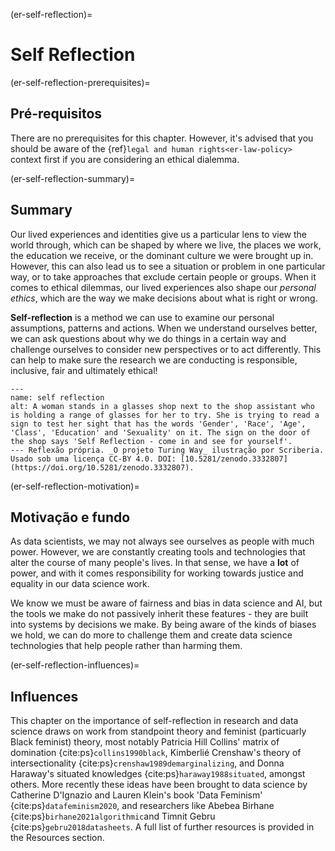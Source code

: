 (er-self-reflection)=
# Self Reflection

(er-self-reflection-prerequisites)=
## Pré-requisitos

There are no prerequisites for this chapter. However, it's advised that you should be aware of the {ref}`legal and human rights<er-law-policy>` context first if you are considering an ethical dialemma.


(er-self-reflection-summary)=
## Summary

Our lived experiences and identities give us a particular lens to view the world through, which can be shaped by where we live, the places we work, the education we receive, or the dominant culture we were brought up in. However, this can also lead us to see a situation or problem in one particular way, or to take approaches that exclude certain people or groups. When it comes to ethical dilemmas, our lived experiences also shape our *personal ethics*, which are the way we make decisions about what is right or wrong.

**Self-reflection** is a method we can use to examine our personal assumptions, patterns and actions. When we understand ourselves better, we can ask questions about why we do things in a certain way and challenge ourselves to consider new perspectives or to act differently. This can help to make sure the research we are conducting is responsible, inclusive, fair and ultimately ethical!

```{figure} ../figures/ethics-self-reflection.jpg
---
name: self reflection
alt: A woman stands in a glasses shop next to the shop assistant who is holding a range of glasses for her to try. She is trying to read a sign to test her sight that has the words 'Gender', 'Race', 'Age', 'Class', 'Education' and 'Sexuality' on it. The sign on the door of the shop says 'Self Reflection - come in and see for yourself'. 
--- Reflexão própria. _O projeto Turing Way_ ilustração por Scriberia. Usado sob uma licença CC-BY 4.0. DOI: [10.5281/zenodo.3332807](https://doi.org/10.5281/zenodo.3332807).
```

(er-self-reflection-motivation)=
## Motivação e fundo

As data scientists, we may not always see ourselves as people with much power. However, we are constantly creating tools and technologies that alter the course of many people's lives. In that sense, we have a **lot** of power, and with it comes responsibility for working towards justice and equality in our data science work.

We know we must be aware of fairness and bias in data science and AI, but the tools we make do not passively inherit these features - they are built into systems by decisions we make. By being aware of the kinds of biases we hold, we can do more to challenge them and create data science technologies that help people rather than harming them.

(er-self-reflection-influences)=
## Influences

This chapter on the importance of self-reflection in research and data science draws on work from standpoint theory and feminist (particuarly Black feminist) theory, most notably Patricia Hill Collins' matrix of domination {cite:ps}`collins1990black`, Kimberlié Crenshaw's theory of intersectionality {cite:ps}`crenshaw1989demarginalizing`, and Donna Haraway's situated knowledges {cite:ps}`haraway1988situated`, amongst others. More recently these ideas have been brought to data science by Catherine D'Ignazio and Lauren Klein's book 'Data Feminism' {cite:ps}`datafeminism2020`, and researchers like Abebea Birhane {cite:ps}`birhane2021algorithmic`and Timnit Gebru {cite:ps}`gebru2018datasheets`. A full list of further resources is provided in the Resources section. 
